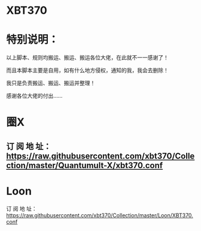 # XBT370 

# 特别说明：

以上脚本、规则均搬运、搬运、搬运各位大佬，在此就不一一感谢了！

而且本脚本主要是自用，如有什么地方侵权，通知的我，我会去删除！

我只是负责搬运、搬运、搬运并整理！
 
感谢各位大佬的付出……

#  圈X

## 订 阅 地 址：https://raw.githubusercontent.com/xbt370/Collection/master/Quantumult-X/xbt370.conf

#  Loon

订 阅 地 址：https://raw.githubusercontent.com/xbt370/Collection/master/Loon/XBT370.conf
